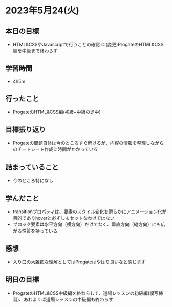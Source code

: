 # 2023年5月24(火)

## 本日の目標
- HTML&CSSやJavascriptで行うことの確認 ⇨(変更)ProgateのHTML&CSS編を中級まで終わらす

## 学習時間
- 4h5m

## 行ったこと
- ProgateのHTML&CSS編(初級~中級の途中)
   
## 目標振り返り
- Progateの問題自体は今のところすぐ解けるが、内容の情報を整理しながらのチートシート作成に時間がかかっている

## 詰まっていること
- 今のところ特になし

## 学んだこと
- transitionプロパティは、要素のスタイル変化を滑らかにアニメーション化が目的でありhoverと必ずしもセットなわけではない
- ブロック要素は水平方向（横方向）だけでなく、垂直方向（縦方向）にも広がる性質を持っている

## 感想
- 入り口の大雑把な理解としてはProgateはやはり良いなと感じます

## 明日の目標
- ProgateのHTML&CSS中級編を終わらして、道場レッスンの初級編(模写練習)、あわよくば道場レッスンの中級編も終わらす